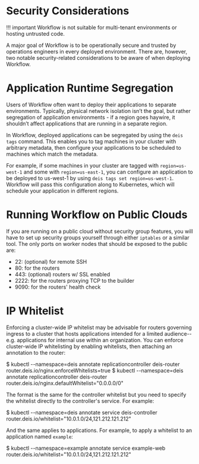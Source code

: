 # Security Considerations

!!! important
	Workflow is not suitable for multi-tenant environments or hosting untrusted code.

A major goal of Workflow is to be operationally secure and trusted by operations engineers in every
deployed environment. There are, however, two notable security-related considerations to be aware
of when deploying Workflow.

# Application Runtime Segregation

Users of Workflow often want to deploy their applications to separate environments. Typically,
physical network isolation isn’t the goal, but rather segregation of application environments - if a
region goes haywire, it shouldn’t affect applications that are running in a separate region.

In Workflow, deployed applications can be segregated by using the `deis tags` command. This enables
you to tag machines in your cluster with arbitrary metadata, then configure your applications to be
scheduled to machines which match the metadata.

For example, if some machines in your cluster are tagged with `region=us-west-1` and some
with `region=us-east-1`, you can configure an application to be deployed to us-west-1
by using `deis tags set region=us-west-1`. Workflow will pass this configuration
along to Kubernetes, which will schedule your application in different regions.

# Running Workflow on Public Clouds

If you are running on a public cloud without security group features, you will have to set up
security groups yourself through either `iptables` or a similar tool. The only ports on worker
nodes that should be exposed to the public are:

 - 22: (optional) for remote SSH
 - 80: for the routers
 - 443: (optional) routers w/ SSL enabled
 - 2222: for the routers proxying TCP to the builder
 - 9090: for the routers' health check

# IP Whitelist

Enforcing a cluster-wide IP whitelist may be advisable for routers governing ingress to a cluster
that hosts applications intended for a limited audience-- e.g. applications for internal use within
an organization. You can enforce cluster-wide IP whitelisting by enabling whitelists, then
attaching an annotation to the router:

$ kubectl --namespace=deis annotate replicationcontroller deis-router router.deis.io/nginx.enforceWhitelists=true
$ kubectl --namespace=deis annotate replicationcontroller deis-router router.deis.io/nginx.defaultWhitelist="0.0.0.0/0"

The format is the same for the controller whitelist but you need to specify the whitelist directly
to the controller's service. For example:

$ kubectl --namespace=deis annotate service deis-controller router.deis.io/whitelist="10.0.1.0/24,121.212.121.212"

And the same applies to applications. For example, to apply a whitelist to an application named
`example`:

$ kubectl --namespace=example annotate service example-web router.deis.io/whitelist="10.0.1.0/24,121.212.121.212"
